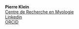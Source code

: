   **Pierre Klein**<br>
[Centre de Recherche en Myologie](https://recherche-myologie.fr) <br>
[Linkedin](https://www.linkedin.com/in/pierre-klein-phd/)<br>
[ORCID](https://orcid.org/0000-0002-9209-2939) <br>
